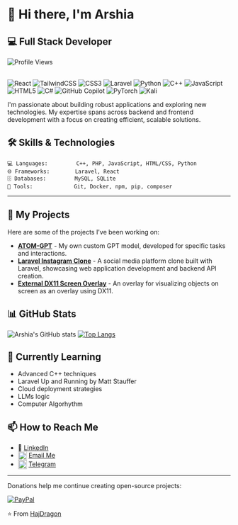 # 👋 Hi there, I'm Arshia

## 💻 Full Stack Developer
![Profile Views](https://komarev.com/ghpvc/?username=hajdragon&color=blueviolet)

<br> ![React](https://img.shields.io/badge/react-%2320232a.svg?style=for-the-badge&logo=react&logoColor=%2361DAFB)
![TailwindCSS](https://img.shields.io/badge/tailwindcss-%2338B2AC.svg?style=for-the-badge&logo=tailwind-css&logoColor=white)
![CSS3](https://img.shields.io/badge/css3-%231572B6.svg?style=for-the-badge&logo=css3&logoColor=white)
![Laravel](https://img.shields.io/badge/laravel-%23FF2D20.svg?style=for-the-badge&logo=laravel&logoColor=white)
![Python](https://img.shields.io/badge/python-3670A0?style=for-the-badge&logo=python&logoColor=ffdd54)
![C++](https://img.shields.io/badge/c%2B%2B-%2300599C.svg?style=for-the-badge&logo=c%2B%2B&logoColor=white)
![JavaScript](https://img.shields.io/badge/javascript-%23323330.svg?style=for-the-badge&logo=javascript&logoColor=%23F7DF1E)
![HTML5](https://img.shields.io/badge/html5-%23E34F26.svg?style=for-the-badge&logo=html5&logoColor=white)
![C#](https://img.shields.io/badge/c%23-%23239120.svg?style=for-the-badge&logo=csharp&logoColor=white)
![GitHub Copilot](https://img.shields.io/badge/github_copilot-8957E5?style=for-the-badge&logo=github-copilot&logoColor=white)
![PyTorch](https://img.shields.io/badge/PyTorch-%23EE4C2C.svg?style=for-the-badge&logo=PyTorch&logoColor=white)
![Kali](https://img.shields.io/badge/Kali-268BEE?style=for-the-badge&logo=kalilinux&logoColor=white)

I'm passionate about building robust applications and exploring new technologies. My expertise spans across backend and frontend development with a focus on creating efficient, scalable solutions.

## 🛠️ Skills & Technologies

```
💻 Languages:         C++, PHP, JavaScript, HTML/CSS, Python
🌐 Frameworks:        Laravel, React
🗄️ Databases:         MySQL, SQLite
🔧 Tools:             Git, Docker, npm, pip, composer
```

---
## 🚀 My Projects

Here are some of the projects I've been working on:

* **[ATOM-GPT](https://github.com/HajDragon/ATOM-GPT)** - My own custom GPT model, developed for specific tasks and interactions.
* **[Laravel Instagram Clone](https://github.com/HajDragon/laravel-instagram-clone)** - A social media platform clone built with Laravel, showcasing web application development and backend API creation.
* **[External DX11 Screen Overlay](https://github.com/HajDragon/External_Overlay)** - An overlay for visualizing objects on screen as an overlay using DX11.

## 📊 GitHub Stats

![Arshia's GitHub stats](https://github-readme-stats.vercel.app/api?username=HajDragon&show_icons=true&theme=radical)
[![Top Langs](https://github-readme-stats.vercel.app/api/top-langs/?username=HajDragon&layout=donut)](https://github.com/anuraghazra/github-readme-stats)

## 🌱 Currently Learning

- Advanced C++ techniques
- Laravel Up and Running by Matt Stauffer
- Cloud deployment strategies
- LLMs logic
- Computer Algorhythm

## 📫 How to Reach Me

- 💼 [LinkedIn](https://www.linkedin.com/in/arshia-azadian-842a87317/)
- <img src="https://img.icons8.com/?size=100&id=16262&format=png&color=000000" width="20" height="20" alt="Email Icon" style="vertical-align: middle;"> <a href="mailto:PS267584@summacollege.nl?subject=Inquiry%20from%20GitHub%20README&body=Hi%20there,%0A%0AI'm contacting you from your GitHub README.">Email Me</a>
- <img src="https://img.icons8.com/?size=100&id=63306&format=png&color=000000" width="20" height="20" alt="Telegram Icon" style="vertical-align: middle;"> <a href="https://t.me/HajDragon">Telegram</a>

---
Donations help me continue creating open-source projects:

[![PayPal](https://img.shields.io/badge/PayPal-00457C?style=for-the-badge&logo=paypal&logoColor=white)](https://paypal.me/HajDragon)


⭐️ From [HajDragon](https://github.com/HajDragon)
